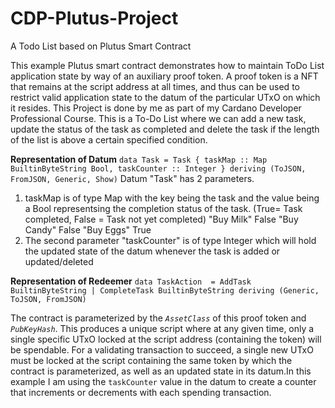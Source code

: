 # CDP-Plutus-Project
A Todo List based on Plutus Smart Contract  

This example Plutus smart contract demonstrates how to maintain ToDo List application state by way of an auxiliary proof token. A proof token is a NFT that remains at the script address at all times, and thus can be used to restrict valid application state to the datum of the particular UTxO on which it resides.
This Project is done by me as part of my Cardano Developer Professional Course. This is a To-Do List where we can add a new task, update the status of the task as completed and delete the task if the length of the list is above a certain specified condition.

**Representation of Datum**
  `data Task = Task {
                taskMap :: Map BuiltinByteString Bool,
                taskCounter :: Integer
                   }
  deriving (ToJSON, FromJSON, Generic, Show)`
Datum "Task" has 2 parameters.
 1. taskMap is of type Map with the key being the task and the value being a Bool representsing the completion status of the task. (True= Task completed, False = Task not yet completed)
      "Buy Milk" False
      "Buy Candy" False
      "Buy Eggs" True
 2. The second parameter "taskCounter" is of type Integer which will hold the updated state of the datum whenever the task is added or updated/deleted

**Representation of Redeemer**
  `data TaskAction  = AddTask BuiltinByteString
                   | CompleteTask BuiltinByteString
  deriving (Generic, ToJSON, FromJSON)`

  The contract is parameterized by the *`AssetClass`* of this proof token and *`PubKeyHash`*. This produces a unique script where at any given time, only a single specific UTxO locked at the script address (containing the token) will be spendable. For a validating transaction to succeed, a single new UTxO must be locked at the script containing the same token by which the contract is parameterized, as well as an updated state in its datum.In this example I am using the `taskCounter` value in the datum to create a counter that increments or decrements with each spending transaction. 
